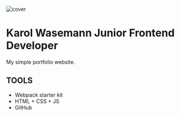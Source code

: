 ![cover](https://karolwasemann.github.io/og-kw.png)

# Karol Wasemann Junior Frontend Developer

My simple portfolio website.

## TOOLS

- Webpack starter kit
- HTML + CSS + JS
- GitHub

##
